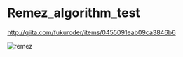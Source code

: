 # Remez_algorithm_test
http://qiita.com/fukuroder/items/0455091eab09ca3846b6

![remez](https://raw.githubusercontent.com/fukuroder/Remez_algorithm_test/master/debug/006_step4.png)
